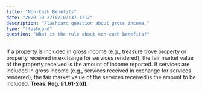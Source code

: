 ```yaml
---
title: "Non-Cash Benefits"
date: "2020-10-27T07:07:37.121Z"
description: "Flashcard question about gross income."
type: "flashcard"
question: "What is the rule about non-cash benefits?"
---
```


If a property is included in gross income (e.g., treasure trove property or property received in exchange for services rendered), the fair market value of the property received is the amount of income reported. If services are included in gross income (e.g., services received in exchange for services rendered), the fair market value of the services received is the amount to be included. <b>Treas. Reg. &sect;1.61-2(d)</b>.
